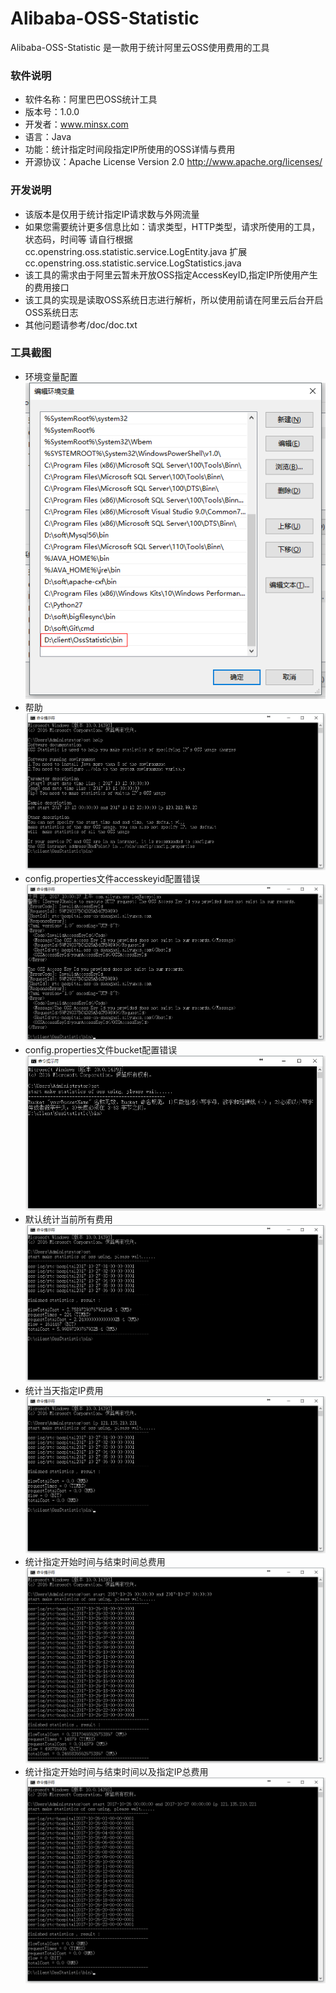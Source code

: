 
# Alibaba-OSS-Statistic
Alibaba-OSS-Statistic 是一款用于统计阿里云OSS使用费用的工具

### 软件说明
- 软件名称：阿里巴巴OSS统计工具
- 版本号：1.0.0
- 开发者：www.minsx.com
- 语言：Java
- 功能：统计指定时间段指定IP所使用的OSS详情与费用
- 开源协议：Apache License Version 2.0 
				http://www.apache.org/licenses/
        
### 开发说明
- 该版本是仅用于统计指定IP请求数与外网流量
- 如果您需要统计更多信息比如：请求类型，HTTP类型，请求所使用的工具，状态码，时间等
  请自行根据cc.openstring.oss.statistic.service.LogEntity.java 
  扩展cc.openstring.oss.statistic.service.LogStatistics.java
- 该工具的需求由于阿里云暂未开放OSS指定AccessKeyID,指定IP所使用产生的费用接口
- 该工具的实现是读取OSS系统日志进行解析，所以使用前请在阿里云后台开启OSS系统日志
- 其他问题请参考/doc/doc.txt
					
### 工具截图
- 环境变量配置
![2](https://raw.githubusercontent.com/MinsxCloud/alibaba-oss-statistic/master/image/evironment-var.png "evironment-var")
- 帮助
![3](https://raw.githubusercontent.com/MinsxCloud/alibaba-oss-statistic/master/image/help.png "help.png")
- config.properties文件accesskeyid配置错误
![0](https://raw.githubusercontent.com/MinsxCloud/alibaba-oss-statistic/master/image/accesskeyid-error.png "accesskeyid-error")
- config.properties文件bucket配置错误
![1](https://raw.githubusercontent.com/MinsxCloud/alibaba-oss-statistic/master/image/bucket-error.png "bucket-error")
- 默认统计当前所有费用
![6](https://raw.githubusercontent.com/MinsxCloud/alibaba-oss-statistic/master/image/today-all-cost.png "today-all-cost")
- 统计当天指定IP费用
![7](https://raw.githubusercontent.com/MinsxCloud/alibaba-oss-statistic/master/image/today-ip-cost.png "today-ip-cost")
- 统计指定开始时间与结束时间总费用
![4](https://raw.githubusercontent.com/MinsxCloud/alibaba-oss-statistic/master/image/start-end-all-cost.png "start-end-all-cost")
- 统计指定开始时间与结束时间以及指定IP总费用
![5](https://raw.githubusercontent.com/MinsxCloud/alibaba-oss-statistic/master/image/start-end-ip-all-cost.png "start-end-ip-all-cost")
